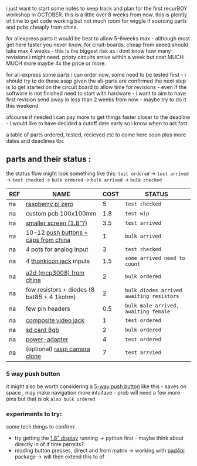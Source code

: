 
i just want to start some notes to keep track and plan for the first recurBOY workshop in OCTOBER. this is a little over 8 weeks from now. this is plently of time to get code working but not much room for wiggle if sourcing parts and pcbs cheaply from china.

for aliexpress parts it would be best to allow 5-6weeks max - although most get here faster you never know. for ciruit-boards, cheap from seeed should take max 4 weeks - this is the biggest risk as i dont know how many revisions i might need. prioty circuits arrive within a week but cost MUCH MUCH more maybe 4x the price or more.

for ali-express some parts i can order now, some need to be tested first - i should try to do these asap
given the ali-parts are confirmed the next step is to get started on the circuit board to allow time for revisions - even if the software is not finished need to start with hardware - i want to aim to have first revision send away in less than 2 weeks from now - maybe try to do it this weekend

ofcourse if needed i can pay more to get things faster closer to the deadline - i would like to have decided a cutoff date early so i know when to act fast.

a table of parts ordered, tested, recieved etc to come here soon plus more dates and deadlines tbc

## parts and their status :

the status flow might look something like this: `test ordered` -> `test arrived` -> `test checked` -> `bulk ordered` -> `bulk arrived` -> `bulk checked`


REF | NAME | COST | STATUS
--- | --- | --- | ---
na | [raspberry pi zero] | 5 |  `test checked`
na | custom pcb 100x100mm | 1.8 | `test wip`
na | [smaller screen (1.8"?)] | 3.5 | `test arrived`
na | 10-12 [push buttons + caps from china] | 1  | `bulk arrived`
na | 4 pots for analog input | 3 | `test checked`
na | 4 [thonkicon jack] inputs | 1.5 | `some arrived need to count`
na | [a2d (mcp3008) from china] | 2 | `bulk ordered`
na | few resistors + diodes (8 bat85 + 4 1kohm) | 2 | `bulk diodes arrived awaiting resistors`
na | few pin headers | 0.5 | `bulk male arrived, awaiting female`
na | [composite video jack] | 1 | `test ordered`
na | [sd card 8gb] | 2 | `bulk ordered`
na | [power-adapter] |  4 |  `test ordered`
na | (optional) [raspi camera clone] | 7 | `test arrvied` 

### 5 way push button

it might also be worth considering a [5-way push button] like this - saves on space , may make navigation more intuitave - prob will need a few more pins but that is ok `also bulk ordered`

### experiments to try:

some tech things to confirm:

- try getting the [1.8" display] running -> python first - maybe think about directly in of if time permits?
- reading button presses, direct and from matrix -> working with [pad4pi] package -> will then extend this to of

[raspberry pi zero]: https://www.berrybase.de/raspberry-pi-zero-v1.3
[smaller screen (1.8"?)]: https://www.aliexpress.com/item/32996979276.html
[a2d (mcp3008) from china]: https://www.aliexpress.com/item/32735896933.html
[push buttons + caps from china]: https://www.aliexpress.com/item/32826994795.html
[thonkicon jack]: https://modularaddict.com/pj301m12-jacks
[sd card 8gb]: https://www.aliexpress.com/item/33040093922.html
[composite video jack]: https://www.mouser.de/ProductDetail/CUI/RCJ-024?qs=%2Fha2pyFadujC6XIlhTY7nF4RUCR%2FYibjfCLz8sPuiKglF9KHFnEXMg%3D%3D
[power-adapter]: https://www.aliexpress.com/item/32898334338.html
[raspi camera clone]: https://www.aliexpress.com/item/32825264717.html
[5-way push button]: https://www.aliexpress.com/item/32845147449.html
[1.8" display]: https://jakew.me/2018/01/19/st7735-pi/
[pad4pi]: https://github.com/brettmclean/pad4pi/
